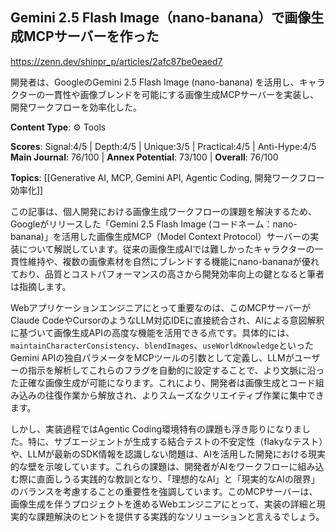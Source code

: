 ## Gemini 2.5 Flash Image（nano-banana）で画像生成MCPサーバーを作った

https://zenn.dev/shinpr_p/articles/2afc87be0eaed7

開発者は、GoogleのGemini 2.5 Flash Image (nano-banana) を活用し、キャラクターの一貫性や画像ブレンドを可能にする画像生成MCPサーバーを実装し、開発ワークフローを効率化した。

**Content Type**: ⚙️ Tools

**Scores**: Signal:4/5 | Depth:4/5 | Unique:3/5 | Practical:4/5 | Anti-Hype:4/5
**Main Journal**: 76/100 | **Annex Potential**: 73/100 | **Overall**: 76/100

**Topics**: [[Generative AI, MCP, Gemini API, Agentic Coding, 開発ワークフロー効率化]]

この記事は、個人開発における画像生成ワークフローの課題を解決するため、Googleがリリースした「Gemini 2.5 Flash Image (コードネーム：nano-banana)」を活用した画像生成MCP（Model Context Protocol）サーバーの実装について解説しています。従来の画像生成AIでは難しかったキャラクターの一貫性維持や、複数の画像素材を自然にブレンドする機能にnano-bananaが優れており、品質とコストパフォーマンスの高さから開発効率向上の鍵となると筆者は指摘します。

Webアプリケーションエンジニアにとって重要なのは、このMCPサーバーがClaude CodeやCursorのようなLLM対応IDEに直接統合され、AIによる意図解釈に基づいて画像生成APIの高度な機能を活用できる点です。具体的には、`maintainCharacterConsistency`、`blendImages`、`useWorldKnowledge`といったGemini APIの独自パラメータをMCPツールの引数として定義し、LLMがユーザーの指示を解析してこれらのフラグを自動的に設定することで、より文脈に沿った正確な画像生成が可能になります。これにより、開発者は画像生成とコード組み込みの往復作業から解放され、よりスムーズなクリエイティブ作業に集中できます。

しかし、実装過程ではAgentic Coding環境特有の課題も浮き彫りになりました。特に、サブエージェントが生成する結合テストの不安定性（flakyなテスト）や、LLMが最新のSDK情報を認識しない問題は、AIを活用した開発における現実的な壁を示唆しています。これらの課題は、開発者がAIをワークフローに組み込む際に直面しうる実践的な教訓となり、「理想的なAI」と「現実的なAIの限界」のバランスを考慮することの重要性を強調しています。このMCPサーバーは、画像生成を伴うプロジェクトを進めるWebエンジニアにとって、実装の詳細と現実的な課題解決のヒントを提供する実践的なソリューションと言えるでしょう。